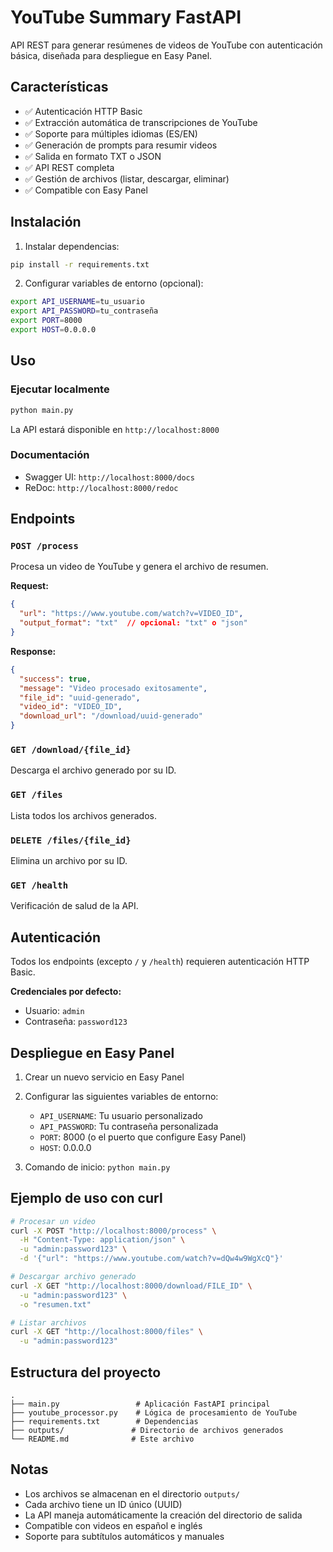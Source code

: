 # YouTube Summary FastAPI

API REST para generar resúmenes de videos de YouTube con autenticación básica, diseñada para despliegue en Easy Panel.

## Características

- ✅ Autenticación HTTP Basic
- ✅ Extracción automática de transcripciones de YouTube
- ✅ Soporte para múltiples idiomas (ES/EN)
- ✅ Generación de prompts para resumir videos
- ✅ Salida en formato TXT o JSON
- ✅ API REST completa
- ✅ Gestión de archivos (listar, descargar, eliminar)
- ✅ Compatible con Easy Panel

## Instalación

1. Instalar dependencias:
```bash
pip install -r requirements.txt
```

2. Configurar variables de entorno (opcional):
```bash
export API_USERNAME=tu_usuario
export API_PASSWORD=tu_contraseña
export PORT=8000
export HOST=0.0.0.0
```

## Uso

### Ejecutar localmente
```bash
python main.py
```

La API estará disponible en `http://localhost:8000`

### Documentación
- Swagger UI: `http://localhost:8000/docs`
- ReDoc: `http://localhost:8000/redoc`

## Endpoints

### `POST /process`
Procesa un video de YouTube y genera el archivo de resumen.

**Request:**
```json
{
  "url": "https://www.youtube.com/watch?v=VIDEO_ID",
  "output_format": "txt"  // opcional: "txt" o "json"
}
```

**Response:**
```json
{
  "success": true,
  "message": "Video procesado exitosamente",
  "file_id": "uuid-generado",
  "video_id": "VIDEO_ID",
  "download_url": "/download/uuid-generado"
}
```

### `GET /download/{file_id}`
Descarga el archivo generado por su ID.

### `GET /files`
Lista todos los archivos generados.

### `DELETE /files/{file_id}`
Elimina un archivo por su ID.

### `GET /health`
Verificación de salud de la API.

## Autenticación

Todos los endpoints (excepto `/` y `/health`) requieren autenticación HTTP Basic.

**Credenciales por defecto:**
- Usuario: `admin`
- Contraseña: `password123`

## Despliegue en Easy Panel

1. Crear un nuevo servicio en Easy Panel
2. Configurar las siguientes variables de entorno:
   - `API_USERNAME`: Tu usuario personalizado
   - `API_PASSWORD`: Tu contraseña personalizada
   - `PORT`: 8000 (o el puerto que configure Easy Panel)
   - `HOST`: 0.0.0.0

3. Comando de inicio: `python main.py`

## Ejemplo de uso con curl

```bash
# Procesar un video
curl -X POST "http://localhost:8000/process" \
  -H "Content-Type: application/json" \
  -u "admin:password123" \
  -d '{"url": "https://www.youtube.com/watch?v=dQw4w9WgXcQ"}'

# Descargar archivo generado
curl -X GET "http://localhost:8000/download/FILE_ID" \
  -u "admin:password123" \
  -o "resumen.txt"

# Listar archivos
curl -X GET "http://localhost:8000/files" \
  -u "admin:password123"
```

## Estructura del proyecto

```
.
├── main.py                 # Aplicación FastAPI principal
├── youtube_processor.py    # Lógica de procesamiento de YouTube
├── requirements.txt        # Dependencias
├── outputs/               # Directorio de archivos generados
└── README.md              # Este archivo
```

## Notas

- Los archivos se almacenan en el directorio `outputs/`
- Cada archivo tiene un ID único (UUID)
- La API maneja automáticamente la creación del directorio de salida
- Compatible con videos en español e inglés
- Soporte para subtítulos automáticos y manuales
